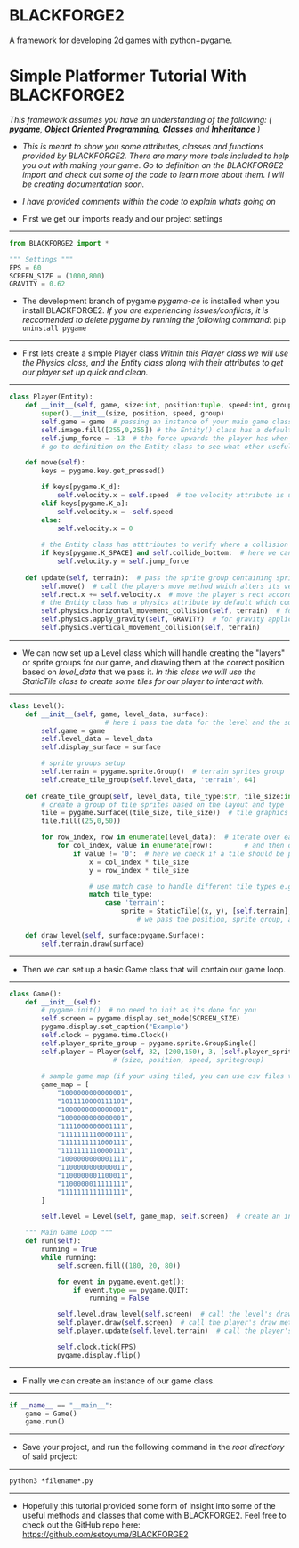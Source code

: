 # BLACKFORGE2
 A framework for developing 2d games with python+pygame.


# Simple Platformer Tutorial With BLACKFORGE2
*This framework assumes you have an understanding of the following: ( **pygame**, **Object Oriented Programming**, **Classes** and **Inheritance** )*

- *This is meant to show you some attributes, classes and functions provided by BLACKFORGE2. There are many more tools included to help you out with making your game. Go to definition on the BLACKFORGE2 import and check out some of the code to learn more about them. I will be creating documentation soon.*

- *I have provided comments within the code to explain whats going on*

- First we get our imports ready and our project settings
---
```python
from BLACKFORGE2 import *

""" Settings """
FPS = 60
SCREEN_SIZE = (1000,800)
GRAVITY = 0.62
```
- The development branch of pygame *pygame-ce* is installed when you install BLACKFORGE2.
*If you are experiencing issues/conflicts, it is reccomended to delete pygame by running the following command:* ``` pip uninstall pygame ```
---
- First lets create a simple Player class
*Within this Player class we will use the Physics class, and the Entity class along with their attributes to get our player set up quick and clean.*
---
```python
class Player(Entity):
    def __init__(self, game, size:int, position:tuple, speed:int, group:pygame.sprite.Group()):
        super().__init__(size, position, speed, group)
        self.game = game  # passing an instance of your main game class can give you access to other classes without imports e.g(self.game.level.level_width)
        self.image.fill([255,0,255]) # the Entity() class has a default image attribute which is just a pygame surface
        self.jump_force = -13  # the force upwards the player has when jumping
        # go to definition on the Entity class to see what other useful attributes it has

    def move(self):
        keys = pygame.key.get_pressed()

        if keys[pygame.K_d]:
            self.velocity.x = self.speed  # the velocity attribute is used to control the speed the player will move in a certain direction
        elif keys[pygame.K_a]:
            self.velocity.x = -self.speed
        else:
            self.velocity.x = 0
        
        # the Entity class has atttributes to verify where a collision is happening.
        if keys[pygame.K_SPACE] and self.collide_bottom:  # here we can implement a jump by checking the key pressed and the player's bottom collision attribute
            self.velocity.y = self.jump_force
    
    def update(self, terrain):  # pass the sprite group containing sprites you want the player to collide with for the collision methods to check
        self.move()  # call the players move method which alters its velocity
        self.rect.x += self.velocity.x  # move the player's rect according to its velocity (this is done for the y direction on any Entity() that calls the apply_gravity() method.)
        # the Entity class has a physics attribute by default which comes with gravity application, and 2d collision checks
        self.physics.horizontal_movement_collision(self, terrain)  # for the collision checks, you pass the entity to perform the checks on (as the Physics class can be used alone) and the sprites to check collisions with
        self.physics.apply_gravity(self, GRAVITY)  # for gravity application you pass the entity to apply gravity to as well as the gravity constant of your game
        self.physics.vertical_movement_collision(self, terrain)

```
---
- We can now set up a Level class which will handle creating the "layers" or sprite groups for our game, and drawing them at the correct position based on *level_data* that we pass it.
*In this class we will use the StaticTile class to create some tiles for our player to interact with.*
---
```python
class Level():
    def __init__(self, game, level_data, surface):
                        # here i pass the data for the level and the surface it should be drawn to
        self.game = game
        self.level_data = level_data
        self.display_surface = surface

        # sprite groups setup
        self.terrain = pygame.sprite.Group()  # terrain sprites group
        self.create_tile_group(self.level_data, 'terrain', 64)
    
    def create_tile_group(self, level_data, tile_type:str, tile_size:int):
        # create a group of tile sprites based on the layout and type
        tile = pygame.Surface((tile_size, tile_size))  # tile graphics
        tile.fill((25,0,50))

        for row_index, row in enumerate(level_data):  # iterate over each row
            for col_index, value in enumerate(row):        # and then over each column
                if value != '0':  # here we check if a tile should be placed
                    x = col_index * tile_size
                    y = row_index * tile_size

                    # use match case to handle different tile types e.g(foreground/background tiles)
                    match tile_type:
                        case 'terrain':
                            sprite = StaticTile((x, y), [self.terrain], tile)  # here we use the StaticTile class to create a tile that has no special properties
                                # we pass the position, sprite group, and tile surface (the .image attribute)

    def draw_level(self, surface:pygame.Surface):
        self.terrain.draw(surface)

```
---
- Then we can set up a basic Game class that will contain our game loop.
---
```python
class Game():
    def __init__(self):
        # pygame.init()  # no need to init as its done for you
        self.screen = pygame.display.set_mode(SCREEN_SIZE)
        pygame.display.set_caption("Example")
        self.clock = pygame.time.Clock()
        self.player_sprite_group = pygame.sprite.GroupSingle()
        self.player = Player(self, 32, (200,150), 3, [self.player_sprite_group])  # create an instance of the player class
                          # (size, position, speed, spritegroup)
        
        # sample game map (if your using tiled, you can use csv files the same way)
        game_map = [
            "1000000000000001",
            "1011110000111101",
            "1000000000000001",
            "1000000000000001",
            "1111000000001111",
            "1111111110000111",
            "1111111111000111",
            "1111111110000111",
            "1000000000001111",
            "1100000000000011",
            "1100000001100011",
            "1100000011111111",
            "1111111111111111",
        ]

        self.level = Level(self, game_map, self.screen)  # create an instance of the level class

    """ Main Game Loop """
    def run(self):
        running = True
        while running:
            self.screen.fill((180, 20, 80))

            for event in pygame.event.get():
                if event.type == pygame.QUIT:
                    running = False

            self.level.draw_level(self.screen)  # call the level's draw method
            self.player.draw(self.screen)  # call the player's draw method
            self.player.update(self.level.terrain)  # call the player's update method and pass the terrain "layer"(sprite group)

            self.clock.tick(FPS)
            pygame.display.flip()
```
---
- Finally we can create an instance of our game class.
---
```python
if __name__ == "__main__":
	game = Game()
	game.run()
```
---
- Save your project, and run the following command in the *root directiory* of said project:
---
```
python3 *filename*.py
```
---
- Hopefully this tutorial provided some form of insight into some of the useful methods and classes that come with BLACKFORGE2. Feel free to check out the GitHub repo here:  https://github.com/setoyuma/BLACKFORGE2

